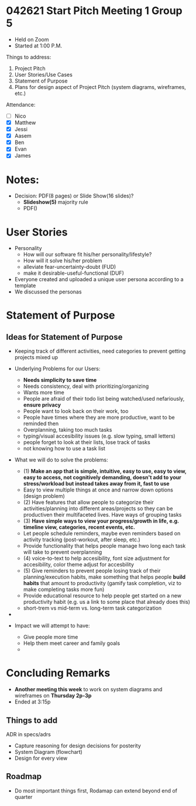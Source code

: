 # 042621 Start Pitch Meeting 1 Group 5

- Held on Zoom
- Started at 1:00 P.M.

Things to address:
1. Project Pitch
2. User Stories/Use Cases
3. Statement of Purpose
4. Plans for design aspect of Project Pitch (system diagrams, wireframes, etc.)
   
Attendance:
- [ ] Nico
- [X] Matthew
- [X] Jessi 
- [X] Aasem
- [X] Ben
- [X] Evan
- [X] James

# Notes:
- Decision: PDF(8 pages) or Slide Show(16 slides)?
  - **Slideshow(5)** majority rule
  - PDF()

# User Stories
- Personality
  - How will our software fit his/her personality/lifestyle?
  - How will it solve his/her problem
  - alleviate fear-uncertainty-doubt (FUD)
  - make it desirable-useful-functional (DUF)
- Everyone created and uploaded a unique user persona according to a template
- We discussed the personas

# Statement of Purpose
## Ideas for Statement of Purpose
- Keeping track of different activities, need categories to prevent getting projects mixed up

- Underlying Problems for our Users:
  - **Needs simplicity to save time**
  - Needs consistency, deal with prioritizing/organizing
  - Wants more time
  - People are afraid of their todo list being watched/used nefariously, **ensure privacy**
  - People want to look back on their work, too
  - People have times where they are more productive, want to be reminded then
  - Overplanning, taking too much tasks
  - typing/visual accesibility issues (e.g. slow typing, small letters)
  - people forget to look at their lists, lose track of tasks
  - not knowing how to use a task list
  
- What we will do to solve the problems:
  - (1) **Make an app that is simple, intuitive, easy to use, easy to view, easy to access, not cognitively demanding, doesn't add to your stress/workload but instead takes away from it, fast to use**
  - Easy to view multiple things at once and narrow down options (design problem)
  - (2) Have features that allow people to categorize their activities/planning into different areas/projects so they can be productiven their multifaceted lives. Have ways of grouping tasks
  - (3) **Have simple ways to view your progress/growth in life, e.g. timeline view, categories, recent events, etc.**
  - Let people schedule reminders, maybe even reminders based on activity tracking (post-workout, after sleep, etc.)
  - Provide functionality that helps people manage hwo long each task will take to prevent overplanning
  - (4) voice-to-text to help accesibility, font size adjustment for accesibility, color theme adjust for accesbility
  - (5) Give reminders to prevent people losing track of their planning/execution habits, make something that helps people **build habits** that amount to productivity (gamify task completion, viz to make completing tasks more fun)
  - Provide educational resource to help people get started on a new productivity habit (e.g. us a link to some place that already does this)
  - short-trem vs mid-term vs. long-term task categorization
- 
- Impact we will attempt to have:
  - Give people more time
  - Help them meet career and family goals
  - 
# Concluding Remarks
- **Another meeting this week** to work on system diagrams and wireframes on **Thursday 2p-3p**
- Ended at 3:15p


## Things to add
ADR in specs/adrs
- Capture reasoning for design decisions for posterity
- System Diagram (flowchart)
- Design for every view

## Roadmap
- Do most important things first, Rodamap can extend beyond end of quarter